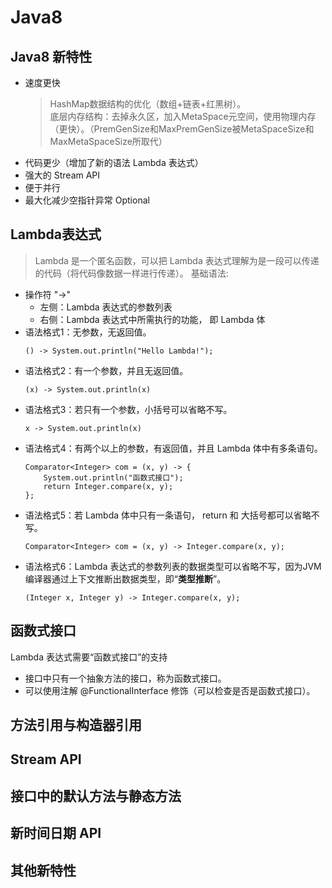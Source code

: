 
# Java8
## Java8 新特性
* 速度更快
    > HashMap数据结构的优化（数组+链表+红黑树）。<br>
    > 底层内存结构：去掉永久区，加入MetaSpace元空间，使用物理内存（更快）。（PremGenSize和MaxPremGenSize被MetaSpaceSize和MaxMetaSpaceSize所取代）
* 代码更少（增加了新的语法 Lambda 表达式）
* 强大的 Stream API
* 便于并行
* 最大化减少空指针异常 Optional

## Lambda表达式
> Lambda 是一个匿名函数，可以把 Lambda 表达式理解为是一段可以传递的代码（将代码像数据一样进行传递）。
基础语法:
* 操作符 "->"
    * 左侧：Lambda 表达式的参数列表
    * 右侧：Lambda 表达式中所需执行的功能， 即 Lambda 体
* 语法格式1：无参数，无返回值。
    ```
    () -> System.out.println("Hello Lambda!");
    ```
* 语法格式2：有一个参数，并且无返回值。
    ```
    (x) -> System.out.println(x)
    ```
* 语法格式3：若只有一个参数，小括号可以省略不写。
    ```
    x -> System.out.println(x)
    ```
* 语法格式4：有两个以上的参数，有返回值，并且 Lambda 体中有多条语句。
    ```
    Comparator<Integer> com = (x, y) -> {
        System.out.println("函数式接口");
        return Integer.compare(x, y);
    };
    ```
* 语法格式5：若 Lambda 体中只有一条语句， return 和 大括号都可以省略不写。
    ```
    Comparator<Integer> com = (x, y) -> Integer.compare(x, y);
    ```
* 语法格式6：Lambda 表达式的参数列表的数据类型可以省略不写，因为JVM编译器通过上下文推断出数据类型，即“**类型推断**”。
    ```
    (Integer x, Integer y) -> Integer.compare(x, y);
    ```

## 函数式接口
Lambda 表达式需要“函数式接口”的支持
* 接口中只有一个抽象方法的接口，称为函数式接口。
* 可以使用注解 @FunctionalInterface 修饰（可以检查是否是函数式接口）。

## 方法引用与构造器引用
## Stream API
## 接口中的默认方法与静态方法
## 新时间日期 API
## 其他新特性
